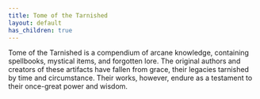 ```yaml
---
title: Tome of the Tarnished
layout: default
has_children: true
---
```


Tome of the Tarnished is a compendium of arcane knowledge, containing spellbooks, mystical items, and forgotten lore. The original authors and creators of these artifacts have fallen from grace, their legacies tarnished by time and circumstance. Their works, however, endure as a testament to their once-great power and wisdom.